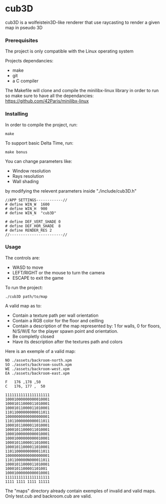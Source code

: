 # cub3D

cub3D is a wolfeistein3D-like renderer that use raycasting to render a given map in pseudo 3D

### Prerequisites

The project is only compatible with the Linux operating system

Projects dependancies:
 - make
 - git
 - a C compiler

The Makefile will clone and compile the minilibx-linux library in order to run so make sure to have all the dependancies: https://github.com/42Paris/minilibx-linux 

### Installing

In order to compile the project, run:
```
make
```

To support basic Delta Time, run:
```
make bonus
```

You can change parameters like:
 - Window resolution
 - Rays resolution
 - Wall shading

by modifying the relevent parameters inside "./include/cub3D.h"
```
//APP SETTINGS------------//
# define WIN_W	1600
# define WIN_H	900
# define WIN_N	"cub3D"

# define DEF_VERT_SHADE	0
# define DEF_HOR_SHADE	8
# define RENDER_RES	2
//------------------------//
```

### Usage

The controls are:
 - WASD to move
 - LEFT/RIGHT or the mouse to turn the camera
 - ESCAPE to exit the game

To run the project:
```
./cub3D path/to/map
```

A valid map as to:
 - Contain a texture path per wall orientation
 - Contain a  RGB color for the floor and ceilling
 - Contain a description of the map represented by: 1 for walls, 0 for floors, N/S/W/E for the player spawn point and orientation.
 - Be completly closed
 - Have its description after the textures path and colors 

Here is an exemple of a valid map:
```
NO ./assets/backroom-north.xpm
SO ./assets/backroom-south.xpm
WE ./assets/backroom-west.xpm
EA ./assets/backroom-east.xpm

F   176 ,178 ,50
C   176, 177 ,  50

11111111111111111111
10001000000000010001
10001011000011010001
10001011000011010001
11011000000000011011
10000000000000000001
11011000000000011011
10001011000011010001
10001011000011010001
10001000000000010001
10001000000000010001
10001011000011010001
10001011000011010001
11011000000000011011
10000000000000000001
1101100000N000011011
10001011000011010001
1000101100001101001
10001000000000010001
11111111111111111111
1111 1111 1111 11111
```

The "maps" directory already contain exemples of invalid and valid maps. Only test.cub and backroom.cub are valid.
